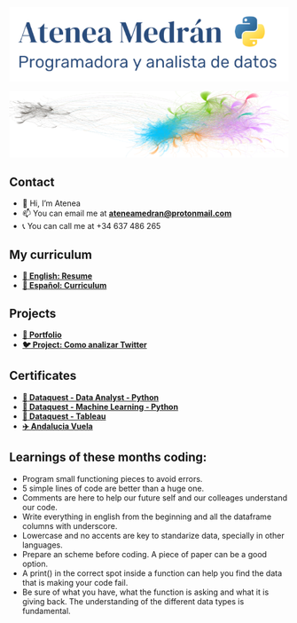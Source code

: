 <p align="center">
  <img src="Presentacion.png" width="600" title="header">
</p>
<p align="center">
  <img src="Graph.PNG" width="600" height="120" title="graph">
</p>

## Contact
- 👋 Hi, I’m Atenea
- 📫 You can email me at **ateneamedran@protonmail.com**
- :telephone_receiver: You can call me at +34 637 486 265

## My curriculum
- **[:page_facing_up: English: Resume](https://drive.google.com/file/d/1-xnt4wPgH2EDJ9cs7m0uS9V-bsLnRpNs/view?usp=sharing)**
- **[:page_facing_up: Español: Curriculum](https://drive.google.com/file/d/1uM2aF6YJhCEBlh6r8w0Jew1KTsgdUCD2/view?usp=sharing)**

## Projects
- **[:open_file_folder: Portfolio](https://github.com/atenea-medran/atenea-medran/tree/main/Portfolio)**
- **[:bird: Project: Como analizar Twitter](https://github.com/atenea-medran/como-analizar-twitter)**

## Certificates
- **[🐍 Dataquest - Data Analyst - Python](Certificates/dataquest/Data%20Analyst)**
- **[🐍 Dataquest - Machine Learning - Python](Certificates/dataquest/Machine%20Learning)**
- **[💸 Dataquest - Tableau](Certificates/dataquest/Tableau)**
- **[✈️ Andalucia Vuela](Certificates/andalucia%20vuela)**

## Learnings of these months coding:
- Program small functioning pieces to avoid errors.
- 5 simple lines of code are better than a huge one.
- Comments are here to help our future self and our colleages understand our code.
- Write everything in english from the beginning and all the dataframe columns with underscore.
- Lowercase and no accents are key to standarize data, specially in other languages.
- Prepare an scheme before coding. A piece of paper can be a good option.
- A print() in the correct spot inside a function can help you find the data that is making your code fail.
- Be sure of what you have, what the function is asking and what it is giving back. The understanding of the different data types is fundamental.

<!---
atenea-medran/atenea-medran is a ✨ special ✨ repository because its `README.md` (this file) appears on your GitHub profile.
You can click the Preview link to take a look at your changes.
--->
